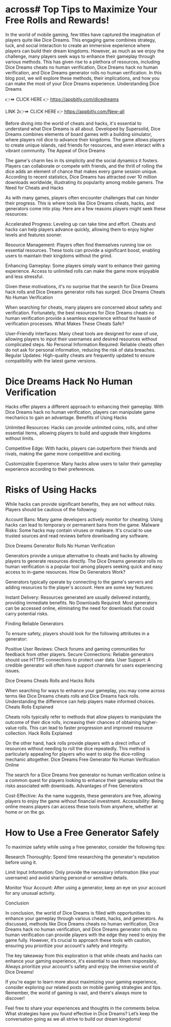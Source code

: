 # across# Top Tips to Maximize Your Free Rolls and Rewards!

In the world of mobile gaming, few titles have captured the imagination of players quite like Dice Dreams. This engaging game combines strategy, luck, and social interaction to create an immersive experience where players can build their dream kingdoms. However, as much as we enjoy the challenge, many players seek ways to enhance their gameplay through various methods. This has given rise to a plethora of resources, including Dice Dreams cheats no human verification, Dice Dreams hack no human verification, and Dice Dreams generator rolls no human verification. In this blog post, we will explore these methods, their implications, and how you can make the most of your Dice Dreams experience. Understanding Dice Dreams

👉⏩ CLICK HERE 👉 https://appbitly.com/dicedreams

LINK 2👉⏩ CLICK HERE 👉 https://appbitly.com/New-all

Before diving into the world of cheats and hacks, it's essential to understand what Dice Dreams is all about. Developed by Supersolid, Dice Dreams combines elements of board games with a building simulator, where players roll dice to advance their kingdoms. The game allows players to create unique islands, raid friends for resources, and even interact with a vibrant community. The Appeal of Dice Dreams

The game's charm lies in its simplicity and the social dynamics it fosters. Players can collaborate or compete with friends, and the thrill of rolling the dice adds an element of chance that makes every game session unique. According to recent statistics, Dice Dreams has attracted over 10 million downloads worldwide, illustrating its popularity among mobile gamers. The Need for Cheats and Hacks

As with many games, players often encounter challenges that can hinder their progress. This is where tools like Dice Dreams cheats, hacks, and generators come into play. Here are a few reasons players might seek these resources:

Accelerated Progress: Leveling up can take time and effort. Cheats and hacks can help players advance quickly, allowing them to enjoy higher levels and features sooner.

Resource Management: Players often find themselves running low on essential resources. These tools can provide a significant boost, enabling users to maintain their kingdoms without the grind.

Enhancing Gameplay: Some players simply want to enhance their gaming experience. Access to unlimited rolls can make the game more enjoyable and less stressful.

Given these motivations, it's no surprise that the search for Dice Dreams hack rolls and Dice Dreams generator rolls has surged. Dice Dreams Cheats No Human Verification

When searching for cheats, many players are concerned about safety and verification. Fortunately, the best resources for Dice Dreams cheats no human verification provide a seamless experience without the hassle of verification processes. What Makes These Cheats Safe?

User-Friendly Interfaces: Many cheat tools are designed for ease of use, allowing players to input their usernames and desired resources without complicated steps. No Personal Information Required: Reliable cheats often do not ask for personal information, reducing the risk of data breaches. Regular Updates: High-quality cheats are frequently updated to ensure compatibility with the latest game versions.

# Dice Dreams Hack No Human Verification

Hacks offer players a different approach to enhancing their gameplay. With Dice Dreams hack no human verification, players can manipulate game mechanics to gain an advantage. Benefits of Using Hacks

Unlimited Resources: Hacks can provide unlimited coins, rolls, and other essential items, allowing players to build and upgrade their kingdoms without limits.

Competitive Edge: With hacks, players can outperform their friends and rivals, making the game more competitive and exciting.

Customizable Experience: Many hacks allow users to tailor their gameplay experience according to their preferences.

# Risks of Using Hacks

While hacks can provide significant benefits, they are not without risks. Players should be cautious of the following:

Account Bans: Many game developers actively monitor for cheating. Using hacks can lead to temporary or permanent bans from the game. Malware Risks: Some hacks may contain viruses or malware. It's crucial to use trusted sources and read reviews before downloading any software.

Dice Dreams Generator Rolls No Human Verification

Generators provide a unique alternative to cheats and hacks by allowing players to generate resources directly. The Dice Dreams generator rolls no human verification is a popular tool among players seeking quick and easy access to in-game resources. How Do Generators Work?

Generators typically operate by connecting to the game's servers and adding resources to the player's account. Here are some key features:

Instant Delivery: Resources generated are usually delivered instantly, providing immediate benefits. No Downloads Required: Most generators can be accessed online, eliminating the need for downloads that could carry potential risks.

Finding Reliable Generators

To ensure safety, players should look for the following attributes in a generator:

Positive User Reviews: Check forums and gaming communities for feedback from other players. Secure Connections: Reliable generators should use HTTPS connections to protect user data. User Support: A credible generator will often have support channels for users experiencing issues.

Dice Dreams Cheats Rolls and Hacks Rolls

When searching for ways to enhance your gameplay, you may come across terms like Dice Dreams cheats rolls and Dice Dreams hack rolls. Understanding the difference can help players make informed choices. Cheats Rolls Explained

Cheats rolls typically refer to methods that allow players to manipulate the outcome of their dice rolls, increasing their chances of obtaining higher-value rolls. This can lead to faster progression and improved resource collection. Hack Rolls Explained

On the other hand, hack rolls provide players with a direct influx of resources without needing to roll the dice repeatedly. This method is particularly appealing for players who want to skip the dice-rolling mechanic altogether. Dice Dreams Free Generator No Human Verification Online

The search for a Dice Dreams free generator no human verification online is a common quest for players looking to enhance their gameplay without the risks associated with downloads. Advantages of Free Generators

Cost-Effective: As the name suggests, these generators are free, allowing players to enjoy the game without financial investment. Accessibility: Being online means players can access these tools from anywhere, whether at home or on the go.

# How to Use a Free Generator Safely

To maximize safety while using a free generator, consider the following tips:

Research Thoroughly: Spend time researching the generator's reputation before using it.

Limit Input Information: Only provide the necessary information (like your username) and avoid sharing personal or sensitive details.

Monitor Your Account: After using a generator, keep an eye on your account for any unusual activity.

Conclusion

In conclusion, the world of Dice Dreams is filled with opportunities to enhance your gameplay through various cheats, hacks, and generators. As discussed, methods like Dice Dreams cheats no human verification, Dice Dreams hack no human verification, and Dice Dreams generator rolls no human verification can provide players with the edge they need to enjoy the game fully. However, it’s crucial to approach these tools with caution, ensuring you prioritize your account's safety and integrity.

The key takeaway from this exploration is that while cheats and hacks can enhance your gaming experience, it's essential to use them responsibly. Always prioritize your account's safety and enjoy the immersive world of Dice Dreams!

If you're eager to learn more about maximizing your gaming experience, consider exploring our related posts on mobile gaming strategies and tips. Remember, the world of gaming is vast, and there's always more to discover!

Feel free to share your experiences and thoughts in the comments below. What strategies have you found effective in Dice Dreams? Let’s keep the conversation going as we all strive to build our dream kingdoms!